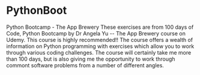 # PythonBoot
Python Bootcamp - The App Brewery
These exercises are from 100 days of Code, Python Bootcamp by Dr Angela Yu -- The App Brewery course on Udemy. 
This course is highly recommended!!  The course offers a wealth of information on Python programming with exercises which allow you to work through various coding challenges. 
The course will certainly take me more than 100 days, but is also giving me the opportunity to work through commont software problems from a number of different angles. 
